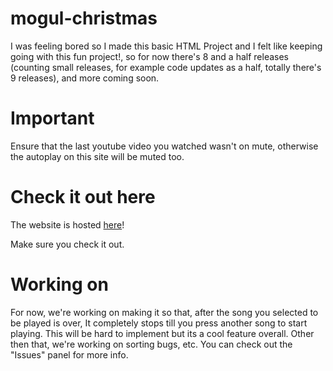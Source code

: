 # mogul-christmas

I was feeling bored so I made this basic HTML Project and I felt like keeping going with this fun project!, so for now there's 8 and a half releases (counting small releases, for example code updates as a half, totally there's 9 releases), and more coming soon.

# Important 
Ensure that the last youtube video you watched wasn't on mute, otherwise the autoplay on this site will be muted too. 

# Check it out here
The website is hosted [here](https://kendalldoescoding.gq/mogulchristmas)! 

Make sure you check it out.

# Working on

For now, we're working on making it so that, after the song you selected to be played is over, It completely stops till you press another song to start playing. This will be hard to implement but its a cool feature overall. Other then that, we're working on sorting bugs, etc. You can check out the "Issues" panel for more info.

